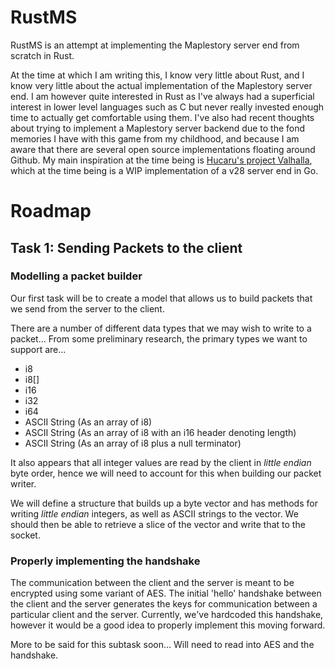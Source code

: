 # RustMS
RustMS is an attempt at implementing the Maplestory server end from scratch in Rust.

At the time at which I am writing this, I know very little about Rust, and I know very little about the actual implementation of the Maplestory server end. I am however quite interested in Rust as I've always had a superficial interest in lower level languages such as C but never really invested enough time to actually get comfortable using them. I've also had recent thoughts about trying to implement a Maplestory server backend due to the fond memories I have with this game from my childhood, and because I am aware that there are several open source implementations floating around Github. My main inspiration at the time being is [Hucaru's project Valhalla](https://github.com/Hucaru/Valhalla), which at the time being is a WIP implementation of a v28 server end in Go.

# Roadmap

## Task 1: Sending Packets to the client

### Modelling a packet builder
Our first task will be to create a model that allows us to build packets that we send from the server to the client.

There are a number of different data types that we may wish to write to a packet... From some preliminary research, the primary types we want to support are...
* i8
* i8[]
* i16
* i32
* i64
* ASCII String (As an array of i8)
* ASCII String (As an array of i8 with an i16 header denoting length)
* ASCII String (As an array of i8 plus a null terminator)

It also appears that all integer values are read by the client in *little endian* byte order, hence we will need to account for this when building our packet writer. 

We will define a structure that builds up a byte vector and has methods for writing *little endian* integers, as well as ASCII strings to the vector. We should then be able to retrieve a slice of the vector and write that to the socket.

### Properly implementing the handshake
The communication between the client and the server is meant to be encrypted using some variant of AES. The initial 'hello' handshake between the client and the server generates the keys for communication between a particular client and the server. Currently, we've hardcoded this handshake, however it would be a good idea to properly implement this moving forward.

More to be said for this subtask soon... Will need to read into AES and the handshake.